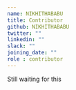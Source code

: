 ```yaml
---
name: NIKHITHABABU
title: Contributor
github: NIKHITHABABU
twitter: ""
linkedin: ""
slack: ""
joining_date: ""
role : contributor
---
```


Still waiting for this
